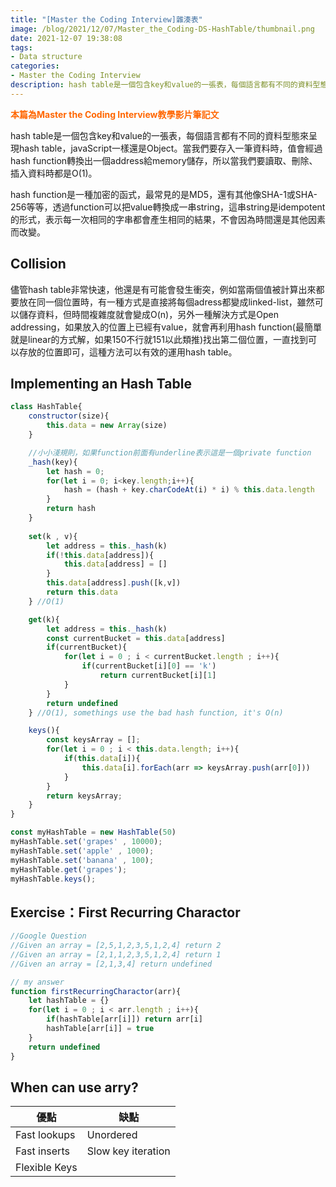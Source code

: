 ```yaml
---
title: "[Master the Coding Interview]雜湊表"
image: /blog/2021/12/07/Master_the_Coding-DS-HashTable/thumbnail.png
date: 2021-12-07 19:38:08
tags: 
- Data structure
categories: 
- Master the Coding Interview
description: hash table是一個包含key和value的一張表，每個語言都有不同的資料型態來呈現hash table，javaScript一樣還是Object。當我們要存入一筆資料時...
---
```


**<font color=#FF6600>本篇為Master the Coding Interview教學影片筆記文</font>**

hash table是一個包含key和value的一張表，每個語言都有不同的資料型態來呈現hash table，javaScript一樣還是Object。當我們要存入一筆資料時，值會經過hash function轉換出一個address給memory儲存，所以當我們要讀取、刪除、插入資料時都是O(1)。

hash function是一種加密的函式，最常見的是MD5，還有其他像SHA-1或SHA-256等等，透過function可以把value轉換成一串string，這串string是idempotent的形式，表示每一次相同的字串都會產生相同的結果，不會因為時間還是其他因素而改變。

## Collision

儘管hash table非常快速，他還是有可能會發生衝突，例如當兩個值被計算出來都要放在同一個位置時，有一種方式是直接將每個adress都變成linked-list，雖然可以儲存資料，但時間複雜度就會變成O(n)，另外一種解決方式是Open addressing，如果放入的位置上已經有value，就會再利用hash function(最簡單就是linear的方式解，如果150不行就151以此類推)找出第二個位置，一直找到可以存放的位置即可，這種方法可以有效的運用hash table。

## Implementing an Hash Table

```jsx
class HashTable{
	constructor(size){
		this.data = new Array(size)
	}

	//小小淺規則，如果function前面有underline表示這是一個private function
	_hash(key){
		let hash = 0;
		for(let i = 0; i<key.length;i++){
			hash = (hash + key.charCodeAt(i) * i) % this.data.length
		}
		return hash
	}
	
	set(k , v){
		let address = this._hash(k)
		if(!this.data[address]){
			this.data[address] = []
		}
		this.data[address].push([k,v])
		return this.data
	} //O(1)

	get(k){
		let address = this._hash(k)
		const currentBucket = this.data[address]
		if(currentBucket){
			for(let i = 0 ; i < currentBucket.length ; i++){
				if(currentBucket[i][0] == 'k')
					return currentBucket[i][1]
			}
		}
		return undefined
	} //O(1), somethings use the bad hash function, it's O(n)

	keys(){
		const keysArray = [];
		for(let i = 0 ; i < this.data.length; i++){
			if(this.data[i]){
				this.data[i].forEach(arr => keysArray.push(arr[0]))
			}
		}	
		return keysArray;
	}
}

const myHashTable = new HashTable(50)
myHashTable.set('grapes' , 10000);
myHashTable.set('apple' , 1000);
myHashTable.set('banana' , 100);
myHashTable.get('grapes');
myHashTable.keys();
```

## Exercise：First Recurring Charactor

```jsx
//Google Question
//Given an array = [2,5,1,2,3,5,1,2,4] return 2
//Given an array = [2,1,1,2,3,5,1,2,4] return 1
//Given an array = [2,1,3,4] return undefined

// my answer
function firstRecurringCharactor(arr){
	let hashTable = {}
	for(let i = 0 ; i < arr.length ; i++){
		if(hashTable[arr[i]]) return arr[i]
		hashTable[arr[i]] = true 
	}
	return undefined
}
```

## When can use arry?

| 優點 | 缺點 |
| --- | --- |
| Fast lookups | Unordered |
| Fast inserts | Slow key iteration |
| Flexible Keys |  |